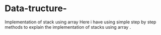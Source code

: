 # Data-tructure-
Implementation of stack using array
Here i have using simple step by step methods to explain the implementation of stacks using array .
